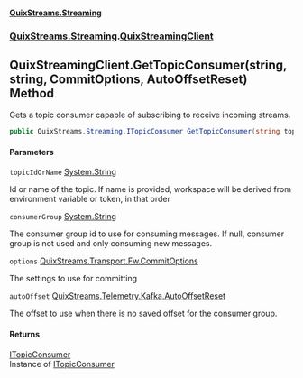 #### [QuixStreams.Streaming](index.md 'index')
### [QuixStreams.Streaming](QuixStreams.Streaming.md 'QuixStreams.Streaming').[QuixStreamingClient](QuixStreamingClient.md 'QuixStreams.Streaming.QuixStreamingClient')

## QuixStreamingClient.GetTopicConsumer(string, string, CommitOptions, AutoOffsetReset) Method

Gets a topic consumer capable of subscribing to receive incoming streams.

```csharp
public QuixStreams.Streaming.ITopicConsumer GetTopicConsumer(string topicIdOrName, string consumerGroup=null, QuixStreams.Transport.Fw.CommitOptions options=null, QuixStreams.Telemetry.Kafka.AutoOffsetReset autoOffset=QuixStreams.Telemetry.Kafka.AutoOffsetReset.Latest);
```
#### Parameters

<a name='QuixStreams.Streaming.QuixStreamingClient.GetTopicConsumer(string,string,QuixStreams.Transport.Fw.CommitOptions,QuixStreams.Telemetry.Kafka.AutoOffsetReset).topicIdOrName'></a>

`topicIdOrName` [System.String](https://docs.microsoft.com/en-us/dotnet/api/System.String 'System.String')

Id or name of the topic. If name is provided, workspace will be derived from environment variable or token, in that order

<a name='QuixStreams.Streaming.QuixStreamingClient.GetTopicConsumer(string,string,QuixStreams.Transport.Fw.CommitOptions,QuixStreams.Telemetry.Kafka.AutoOffsetReset).consumerGroup'></a>

`consumerGroup` [System.String](https://docs.microsoft.com/en-us/dotnet/api/System.String 'System.String')

The consumer group id to use for consuming messages. If null, consumer group is not used and only consuming new messages.

<a name='QuixStreams.Streaming.QuixStreamingClient.GetTopicConsumer(string,string,QuixStreams.Transport.Fw.CommitOptions,QuixStreams.Telemetry.Kafka.AutoOffsetReset).options'></a>

`options` [QuixStreams.Transport.Fw.CommitOptions](https://docs.microsoft.com/en-us/dotnet/api/QuixStreams.Transport.Fw.CommitOptions 'QuixStreams.Transport.Fw.CommitOptions')

The settings to use for committing

<a name='QuixStreams.Streaming.QuixStreamingClient.GetTopicConsumer(string,string,QuixStreams.Transport.Fw.CommitOptions,QuixStreams.Telemetry.Kafka.AutoOffsetReset).autoOffset'></a>

`autoOffset` [QuixStreams.Telemetry.Kafka.AutoOffsetReset](https://docs.microsoft.com/en-us/dotnet/api/QuixStreams.Telemetry.Kafka.AutoOffsetReset 'QuixStreams.Telemetry.Kafka.AutoOffsetReset')

The offset to use when there is no saved offset for the consumer group.

#### Returns
[ITopicConsumer](ITopicConsumer.md 'QuixStreams.Streaming.ITopicConsumer')  
Instance of [ITopicConsumer](ITopicConsumer.md 'QuixStreams.Streaming.ITopicConsumer')